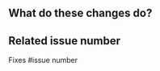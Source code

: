 <!--
Thanks for your contribution! please review https://github.com/v6d-io/v6d/blob/main/CONTRIBUTING.rst before opening a pull request.
-->

What do these changes do?
-------------------------

<!-- Please give a short brief about these changes. -->


Related issue number
--------------------

<!-- Are there any issues opened that will be resolved by merging this change? -->

Fixes #issue number

